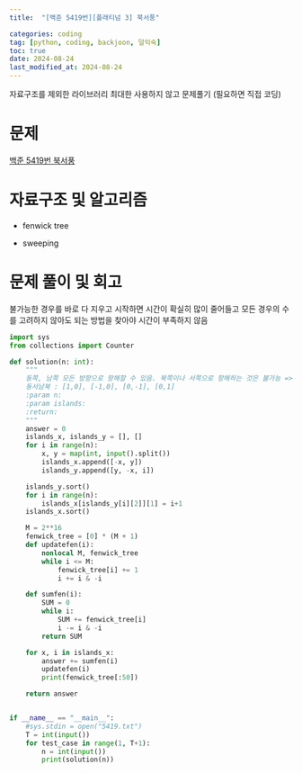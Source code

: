 ```yaml
---
title:  "[백준 5419번][플래티넘 3] 북서풍" 

categories: coding
tag: [python, coding, backjoon, 덜익숙]
toc: true
date: 2024-08-24
last_modified_at: 2024-08-24
---
```



자료구조를 제외한 라이브러리 최대한 사용하지 않고 문제풀기 (필요하면 직접 코딩)

# 문제
[백준 5419번 북서풍](https://www.acmicpc.net/problem/5419)

# 자료구조 및 알고리즘
- fenwick tree

- sweeping


# 문제 풀이 및 회고
불가능한 경우를 바로 다 지우고 시작하면 시간이 확실히 많이 줄어들고 모든 경우의 수를 고려하지 않아도 되는 방법을 찾아야 시간이 부족하지 않음


```python
import sys
from collections import Counter

def solution(n: int):
    """
    동쪽, 남쪽 모든 방향으로 항해할 수 있음. 북쪽이나 서쪽으로 항해하는 것은 불가능 => y가 크거나 같고 x가 작거나 같으면 가능함
    동서남북 : [1,0], [-1,0], [0,-1], [0,1]
    :param n:
    :param islands:
    :return:
    """
    answer = 0
    islands_x, islands_y = [], []
    for i in range(n):
        x, y = map(int, input().split())
        islands_x.append([-x, y])
        islands_y.append([y, -x, i])

    islands_y.sort()
    for i in range(n):
        islands_x[islands_y[i][2]][1] = i+1
    islands_x.sort()

    M = 2**16
    fenwick_tree = [0] * (M + 1)
    def updatefen(i):
        nonlocal M, fenwick_tree
        while i <= M:
            fenwick_tree[i] += 1
            i += i & -i

    def sumfen(i):
        SUM = 0
        while i:
            SUM += fenwick_tree[i]
            i -= i & -i
        return SUM

    for x, i in islands_x:
        answer += sumfen(i)
        updatefen(i)
        print(fenwick_tree[:50])

    return answer


if __name__ == "__main__":
    #sys.stdin = open("5419.txt")
    T = int(input())
    for test_case in range(1, T+1):
        n = int(input())
        print(solution(n))
```